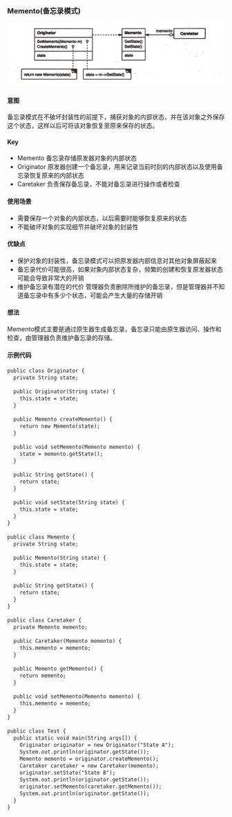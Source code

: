 ### Memento(备忘录模式)

![image](https://github.com/chenhh23/Design-Patterns/blob/master/design-picture/memento.png)

#### 意图

备忘录模式在不破坏封装性的前提下，捕获对象的内部状态，并在该对象之外保存这个状态，这样以后可将该对象恢复至原来保存的状态。

#### Key
- Memento 备忘录存储原发器对象的内部状态
- Originator 原发器创建一个备忘录，用来记录当前时刻的内部状态以及使用备忘录恢复原来的内部状态
- Caretaker 负责保存备忘录，不能对备忘录进行操作或者检查

#### 使用场景
- 需要保存一个对象的内部状态，以后需要时能够恢复原来的状态
- 不能破坏对象的实现细节并破坏对象的封装性

#### 优缺点
- 保护对象的封装性，备忘录模式可以把原发器内部信息对其他对象屏蔽起来
- 备忘录代价可能很高，如果对象内部状态复杂，频繁的创建和恢复原发器状态可能会导致非常大的开销
- 维护备忘录有潜在的代价 管理器负责删除所维护的备忘录，但是管理器并不知道备忘录中有多少个状态，可能会产生大量的存储开销

#### 想法
Memento模式主要是通过原生器生成备忘录，备忘录只能由原生器访问、操作和检查，由管理器负责维护备忘录的存储。

#### 示例代码
```
public class Originator {
  private String state;

  public Originator(String state) {
    this.state = state;
  }

  public Memento createMemento() {
    return new Memento(state);
  }

  public void setMemento(Memento memento) {
    state = memento.getState();
  }

  public String getState() {
    return state;
  }

  public void setState(String state) {
    this.state = state;
  }
}

public class Memento {
  private String state;

  public Memento(String state) {
    this.state = state;
  }

  public String getState() {
    return state;
  }
}

public class Caretaker {
  private Memento memento;

  public Caretaker(Memento memento) {
    this.memento = memento;
  }

  public Memento getMemento() {
    return memento;
  }

  public void setMemento(Memento memento) {
    this.memento = memento;
  }
}

public class Test {
  public static void main(String args[]) {
    Originator originator = new Originator("State A");
    System.out.println(originator.getState());
    Memento memento = originator.createMemento();
    Caretaker caretaker = new Caretaker(memento);
    originator.setState("State B");
    System.out.println(originator.getState());
    originator.setMemento(caretaker.getMemento());
    System.out.println(originator.getState());
  }
}

```

